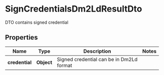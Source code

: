 # SignCredentialsDm2LdResultDto

DTO contains signed credential

## Properties

| Name           | Type       | Description                              | Notes |
| -------------- | ---------- | ---------------------------------------- | ----- |
| **credential** | **Object** | Signed credential can be in Dm2Ld format |       |
